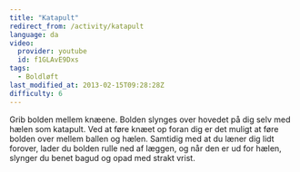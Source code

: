 ```yaml
---
title: "Katapult"
redirect_from: /activity/katapult
language: da
video:
  provider: youtube
  id: f1GLAvE9Dxs
tags:
  - Boldløft
last_modified_at: 2013-02-15T09:28:28Z
difficulty: 6
---
```


Grib bolden mellem knæene. Bolden slynges over hovedet på dig selv med
hælen som katapult. Ved at føre knæet op foran dig er det muligt at føre
bolden over mellem ballen og hælen. Samtidig med at du læner dig lidt
forover, lader du bolden rulle ned af læggen, og når den er ud for hælen,
slynger du benet bagud og opad med strakt vrist.
